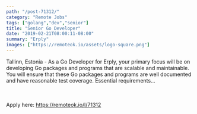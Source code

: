 ```yaml
---
path: "/post-71312/"
category: "Remote Jobs"
tags: ["golang","dev","senior"]
title: "Senior Go Developer"
date: "2019-02-21T08:00:11-08:00"
summary: "Erply"
images: ["https://remoteok.io/assets/logo-square.png"]
---
```


Tallinn, Estonia - As a Go Developer for Erply, your primary focus will be on developing Go packages and programs that are scalable and maintainable. You will ensure that these Go packages and programs are well documented and have reasonable test coverage. Essential requirements...

<br/>
<br/>
Apply here: <A HREF="https://remoteok.io/l/71312">https://remoteok.io/l/71312</A>

